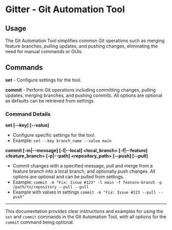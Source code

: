 # Gitter - Git Automation Tool

## Usage
The Git Automation Tool simplifies common Git operations such as merging feature branches, pulling updates, and pushing changes, eliminating the need for manual commands or GUIs.

## Commands

**set** - Configure settings for the tool.

**commit** - Perform Git operations including committing changes, pulling updates, merging branches, and pushing commits. All options are optional as defaults can be retrieved from settings.

### Command Details

**set [--key] <key> [--value] <value>**
- Configure specific settings for the tool.
- Example: `set --key branch_name --value main`

**commit [-m|--message] <message> [-l|--local] <local_branch> [-f|--feature] <feature_branch> [-p|--path] <repository_path> [--push] [--pull]**
- Commit changes with a specified message, pull and merge from a feature branch into a local branch, and optionally push changes. All options are optional and can be pulled from settings.
- Example: `commit -m "Fix: Issue #123" -l main -f feature-branch -p /path/to/repository --pull --pull`
- Example with values in settings `commit -m "Fix: Issue #123 --pull --push"`

---

This documentation provides clear instructions and examples for using the `set` and `commit` commands in the Git Automation Tool, with all options for the `commit` command being optional.


